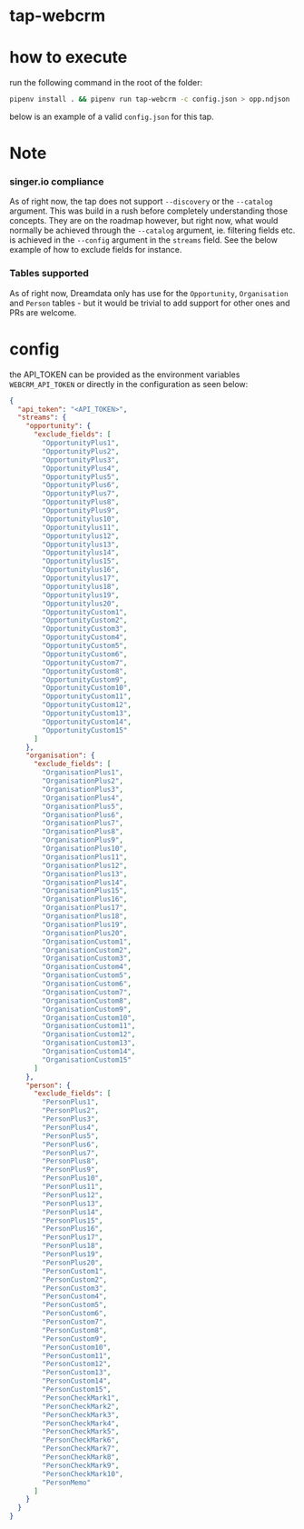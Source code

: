 # tap-webcrm

# how to execute

run the following command in the root of the folder:

```bash
pipenv install . && pipenv run tap-webcrm -c config.json > opp.ndjson
```

below is an example of a valid `config.json` for this tap.

# Note

### singer.io compliance

As of right now, the tap does not support `--discovery` or the `--catalog` argument. This was build in a rush before completely understanding those concepts. They are on the roadmap however, but right now, what would normally be achieved through the `--catalog` argument, ie. filtering fields etc. is achieved in the `--config` argument in the `streams` field. See the below example of how to exclude fields for instance.

### Tables supported

As of right now, Dreamdata only has use for the `Opportunity`, `Organisation` and `Person` tables - but it would be trivial to add support for other ones and PRs are welcome.

# config

the API_TOKEN can be provided as the environment variables `WEBCRM_API_TOKEN` or directly in the configuration as seen below:

```json
{
  "api_token": "<API_TOKEN>",
  "streams": {
    "opportunity": {
      "exclude_fields": [
        "OpportunityPlus1",
        "OpportunityPlus2",
        "OpportunityPlus3",
        "OpportunityPlus4",
        "OpportunityPlus5",
        "OpportunityPlus6",
        "OpportunityPlus7",
        "OpportunityPlus8",
        "OpportunityPlus9",
        "Opportunitylus10",
        "Opportunitylus11",
        "Opportunitylus12",
        "Opportunitylus13",
        "Opportunitylus14",
        "Opportunitylus15",
        "Opportunitylus16",
        "Opportunitylus17",
        "Opportunitylus18",
        "Opportunitylus19",
        "Opportunitylus20",
        "OpportunityCustom1",
        "OpportunityCustom2",
        "OpportunityCustom3",
        "OpportunityCustom4",
        "OpportunityCustom5",
        "OpportunityCustom6",
        "OpportunityCustom7",
        "OpportunityCustom8",
        "OpportunityCustom9",
        "OpportunityCustom10",
        "OpportunityCustom11",
        "OpportunityCustom12",
        "OpportunityCustom13",
        "OpportunityCustom14",
        "OpportunityCustom15"
      ]
    },
    "organisation": {
      "exclude_fields": [
        "OrganisationPlus1",
        "OrganisationPlus2",
        "OrganisationPlus3",
        "OrganisationPlus4",
        "OrganisationPlus5",
        "OrganisationPlus6",
        "OrganisationPlus7",
        "OrganisationPlus8",
        "OrganisationPlus9",
        "OrganisationPlus10",
        "OrganisationPlus11",
        "OrganisationPlus12",
        "OrganisationPlus13",
        "OrganisationPlus14",
        "OrganisationPlus15",
        "OrganisationPlus16",
        "OrganisationPlus17",
        "OrganisationPlus18",
        "OrganisationPlus19",
        "OrganisationPlus20",
        "OrganisationCustom1",
        "OrganisationCustom2",
        "OrganisationCustom3",
        "OrganisationCustom4",
        "OrganisationCustom5",
        "OrganisationCustom6",
        "OrganisationCustom7",
        "OrganisationCustom8",
        "OrganisationCustom9",
        "OrganisationCustom10",
        "OrganisationCustom11",
        "OrganisationCustom12",
        "OrganisationCustom13",
        "OrganisationCustom14",
        "OrganisationCustom15"
      ]
    },
    "person": {
      "exclude_fields": [
        "PersonPlus1",
        "PersonPlus2",
        "PersonPlus3",
        "PersonPlus4",
        "PersonPlus5",
        "PersonPlus6",
        "PersonPlus7",
        "PersonPlus8",
        "PersonPlus9",
        "PersonPlus10",
        "PersonPlus11",
        "PersonPlus12",
        "PersonPlus13",
        "PersonPlus14",
        "PersonPlus15",
        "PersonPlus16",
        "PersonPlus17",
        "PersonPlus18",
        "PersonPlus19",
        "PersonPlus20",
        "PersonCustom1",
        "PersonCustom2",
        "PersonCustom3",
        "PersonCustom4",
        "PersonCustom5",
        "PersonCustom6",
        "PersonCustom7",
        "PersonCustom8",
        "PersonCustom9",
        "PersonCustom10",
        "PersonCustom11",
        "PersonCustom12",
        "PersonCustom13",
        "PersonCustom14",
        "PersonCustom15",
        "PersonCheckMark1",
        "PersonCheckMark2",
        "PersonCheckMark3",
        "PersonCheckMark4",
        "PersonCheckMark5",
        "PersonCheckMark6",
        "PersonCheckMark7",
        "PersonCheckMark8",
        "PersonCheckMark9",
        "PersonCheckMark10",
        "PersonMemo"
      ]
    }
  }
}
```
